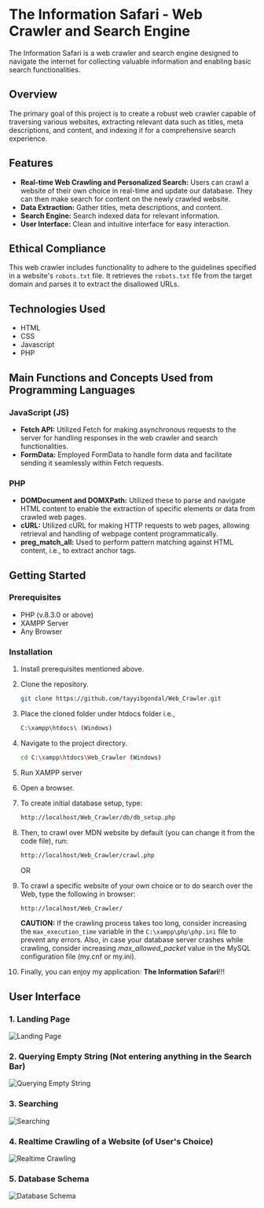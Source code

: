 # The Information Safari - Web Crawler and Search Engine

The Information Safari is a web crawler and search engine designed to navigate the internet for collecting valuable information and enabling basic search functionalities.

## Overview

The primary goal of this project is to create a robust web crawler capable of traversing various websites, extracting relevant data such as titles, meta descriptions, and content, and indexing it for a comprehensive search experience.

## Features

- **Real-time Web Crawling and Personalized Search:** Users can crawl a website of their own choice in real-time and update our database. They can then make search for content on the newly crawled website.
- **Data Extraction:** Gather titles, meta descriptions, and content.
- **Search Engine:** Search indexed data for relevant information.
- **User Interface:** Clean and intuitive interface for easy interaction.

## Ethical Compliance

This web crawler includes functionality to adhere to the guidelines specified in a website's `robots.txt` file. It retrieves the `robots.txt` file from the target domain and parses it to extract the disallowed URLs.

## Technologies Used

- HTML
- CSS
- Javascript
- PHP

## Main Functions and Concepts Used from Programming Languages

### JavaScript (JS)

- **Fetch API:** Utilized Fetch for making asynchronous requests to the server for handling responses in the web crawler and search functionalities.
- **FormData:** Employed FormData to handle form data and facilitate sending it seamlessly within Fetch requests.

### PHP

- **DOMDocument and DOMXPath:** Utilized these to parse and navigate HTML content to enable the extraction of specific elements or data from crawled web pages.
- **cURL:** Utilized cURL for making HTTP requests to web pages, allowing retrieval and handling of webpage content programmatically.
- **preg_match_all:** Used to perform pattern matching against HTML content, i.e., to extract anchor tags.

## Getting Started

### Prerequisites

- PHP (v.8.3.0 or above)
- XAMPP Server
- Any Browser

### Installation

1. Install prerequisites mentioned above.

2. Clone the repository.

   ```sh
   git clone https://github.com/tayyibgondal/Web_Crawler.git
   ```

3. Place the cloned folder under htdocs folder i.e.,

   ```sh
   C:\xampp\htdocs\ (Windows)

   ```

4. Navigate to the project directory.

   ```sh
   cd C:\xampp\htdocs\Web_Crawler (Windows)
   ```

5. Run XAMPP server

6. Open a browser.

7. To create initial database setup, type:

   ```sh
   http://localhost/Web_Crawler/db/db_setup.php
   ```

8. Then, to crawl over MDN website by default (you can change it from the code file), run:

   ```sh
   http://localhost/Web_Crawler/crawl.php
   ```

   OR

9. To crawl a specific website of your own choice or to do search over the Web, type the following in browser:

   ```sh
   http://localhost/Web_Crawler/
   ```

   **CAUTION:** If the crawling process takes too long, consider increasing the `max_execution_time` variable in the `C:\xampp\php\php.ini` file to prevent any errors. Also, in case your database server crashes while crawling, consider increasing _max_allowed_packet_ value in the MySQL configuration file (my.cnf or my.ini).

10. Finally, you can enjoy my application: **The Information Safari**!!!

## User Interface

### 1. Landing Page

![Landing Page](images/1_Landing_Page.jpg)

### 2. Querying Empty String (Not entering anything in the Search Bar)

![Querying Empty String](images/2_Querying_Empty_String.jpg)

### 3. Searching

![Searching](images/3_Searching.jpg)

### 4. Realtime Crawling of a Website (of User's Choice)

![Realtime Crawling](images/4_Realtime_Crawling.jpg)

### 5. Database Schema

![Database Schema](images/5_Database_Schema.jpg)

